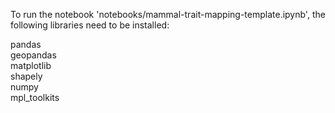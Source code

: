 To run the notebook 'notebooks/mammal-trait-mapping-template.ipynb', the following libraries need to be installed:
<dl>
  <dt>pandas</dt>
  <dt>geopandas</dt>
  <dt>matplotlib</dt>
  <dt>shapely</dt>
  <dt>numpy</dt>
  <dt>mpl_toolkits</dt>
</dl>
